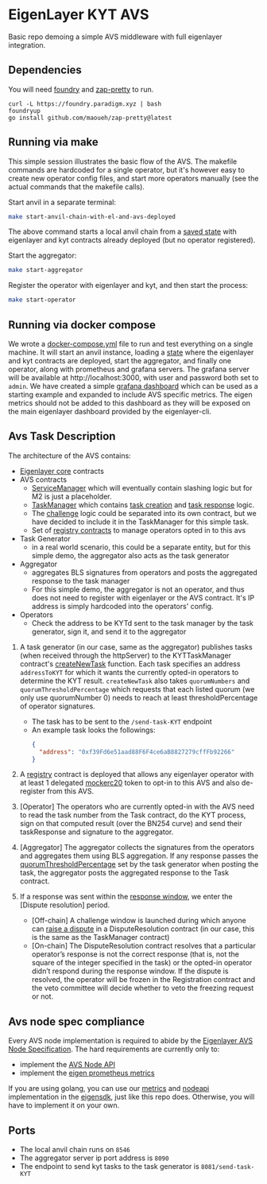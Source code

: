 # EigenLayer KYT AVS

Basic repo demoing a simple AVS middleware with full eigenlayer integration.

## Dependencies

You will need [foundry](https://book.getfoundry.sh/getting-started/installation) and [zap-pretty](https://github.com/maoueh/zap-pretty) to run.
```
curl -L https://foundry.paradigm.xyz | bash
foundryup
go install github.com/maoueh/zap-pretty@latest
```

## Running via make

This simple session illustrates the basic flow of the AVS. The makefile commands are hardcoded for a single operator, but it's however easy to create new operator config files, and start more operators manually (see the actual commands that the makefile calls).

Start anvil in a separate terminal:

```bash
make start-anvil-chain-with-el-and-avs-deployed
```

The above command starts a local anvil chain from a [saved state](./tests/anvil/avs-and-eigenlayer-deployed-anvil-state.json) with eigenlayer and kyt contracts already deployed (but no operator registered).

Start the aggregator:

```bash
make start-aggregator
```

Register the operator with eigenlayer and kyt, and then start the process:

```bash
make start-operator
```

## Running via docker compose

We wrote a [docker-compose.yml](./docker-compose.yml) file to run and test everything on a single machine. It will start an anvil instance, loading a [state](./tests/anvil/avs-and-eigenlayer-deployed-anvil-state.json) where the eigenlayer and kyt contracts are deployed, start the aggregator, and finally one operator, along with prometheus and grafana servers. The grafana server will be available at http://localhost:3000, with user and password both set to `admin`. We have created a simple [grafana dashboard](./grafana/provisioning/dashboards/AVSs/incredible_squaring.json) which can be used as a starting example and expanded to include AVS specific metrics. The eigen metrics should not be added to this dashboard as they will be exposed on the main eigenlayer dashboard provided by the eigenlayer-cli.

## Avs Task Description

The architecture of the AVS contains:

- [Eigenlayer core](https://github.com/Layr-Labs/eigenlayer-contracts/tree/master) contracts
- AVS contracts
  - [ServiceManager](contracts/src/IncredibleSquaringServiceManager.sol) which will eventually contain slashing logic but for M2 is just a placeholder.
  - [TaskManager](contracts/src/KYTTaskManager.sol) which contains [task creation](contracts/src/KYTTaskManager.sol#L86) and [task response](contracts/src/KYTTaskManager.sol#L105) logic.
  - The [challenge](contracts/src/KYTTaskManager.sol#L185) logic could be separated into its own contract, but we have decided to include it in the TaskManager for this simple task.
  - Set of [registry contracts](https://github.com/Layr-Labs/eigenlayer-middleware) to manage operators opted in to this avs
- Task Generator
  - in a real world scenario, this could be a separate entity, but for this simple demo, the aggregator also acts as the task generator
- Aggregator
  - aggregates BLS signatures from operators and posts the aggregated response to the task manager
  - For this simple demo, the aggregator is not an operator, and thus does not need to register with eigenlayer or the AVS contract. It's IP address is simply hardcoded into the operators' config.
- Operators
  - Check the address to be KYTd sent to the task manager by the task generator, sign it, and send it to the aggregator

1. A task generator (in our case, same as the aggregator) publishes tasks (when received through the httpServer) to the KYTTaskManager contract's [createNewTask](contracts/src/KYTTaskManager.sol#L86) function. Each task specifies an address `addressToKYT` for which it wants the currently opted-in operators to determine the KYT result. `createNewTask` also takes `quorumNumbers` and `quorumThresholdPercentage` which requests that each listed quorum (we only use quorumNumber 0) needs to reach at least thresholdPercentage of operator signatures.
   - The task has to be sent to the `/send-task-KYT` endpoint
   - An example task looks the followings:
      ```json
      {
        "address": "0xf39Fd6e51aad88F6F4ce6aB8827279cffFb92266"
      }
      ```

2. A [registry](https://github.com/Layr-Labs/eigenlayer-middleware/blob/master/src/BLSRegistryCoordinatorWithIndices.sol) contract is deployed that allows any eigenlayer operator with at least 1 delegated [mockerc20](contracts/src/ERC20Mock.sol) token to opt-in to this AVS and also de-register from this AVS.

3. [Operator] The operators who are currently opted-in with the AVS need to read the task number from the Task contract, do the KYT process, sign on that computed result (over the BN254 curve) and send their taskResponse and signature to the aggregator.

4. [Aggregator] The aggregator collects the signatures from the operators and aggregates them using BLS aggregation. If any response passes the [quorumThresholdPercentage](contracts/src/IKYTTaskManager.sol#L38) set by the task generator when posting the task, the aggregator posts the aggregated response to the Task contract.

5. If a response was sent within the [response window](contracts/src/KYTTaskManager.sol#L125), we enter the [Dispute resolution] period.
   - [Off-chain] A challenge window is launched during which anyone can [raise a dispute](contracts/src/KYTTaskManager.sol#L185) in a DisputeResolution contract (in our case, this is the same as the TaskManager contract)
   - [On-chain] The DisputeResolution contract resolves that a particular operator’s response is not the correct response (that is, not the square of the integer specified in the task) or the opted-in operator didn’t respond during the response window. If the dispute is resolved, the operator will be frozen in the Registration contract and the veto committee will decide whether to veto the freezing request or not.

## Avs node spec compliance

Every AVS node implementation is required to abide by the [Eigenlayer AVS Node Specification](https://eigen.nethermind.io/). The hard requirements are currently only to:
- implement the [AVS Node API](https://eigen.nethermind.io/docs/category/avs-node-api)
- implement the [eigen prometheus metrics](https://eigen.nethermind.io/docs/category/metrics)

If you are using golang, you can use our [metrics](https://github.com/Layr-Labs/eigensdk-go/tree/master/metrics) and [nodeapi](https://github.com/Layr-Labs/eigensdk-go/tree/master/nodeapi) implementation in the [eigensdk](https://github.com/Layr-Labs/eigensdk-go), just like this repo does. Otherwise, you will have to implement it on your own.

## Ports

- The local anvil chain runs on `8546`
- The aggregator server ip port address is `8090`
- The endpoint to send kyt tasks to the task generator is `8081/send-task-KYT`



